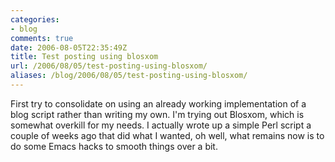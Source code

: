 ```yaml
---
categories:
- blog
comments: true
date: 2006-08-05T22:35:49Z
title: Test posting using blosxom
url: /2006/08/05/test-posting-using-blosxom/
aliases: /blog/2006/08/05/test-posting-using-blosxom/
---
```


First try to consolidate on using an already working implementation of a
blog script rather than writing my own.  I'm trying out Blosxom, which
is somewhat overkill for my needs.  I actually wrote up a simple Perl
script a couple of weeks ago that did what I wanted, oh well, what
remains now is to do some Emacs hacks to smooth things over a bit.
